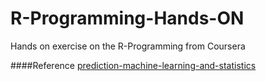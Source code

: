 R-Programming-Hands-ON
======================

Hands on exercise on the R-Programming from Coursera


####Reference
[prediction-machine-learning-and-statistics](http://ocw.mit.edu/courses/sloan-school-of-management/15-097-prediction-machine-learning-and-statistics-spring-2012/lecture-notes/MIT15_097S12_lec02.pdf)
